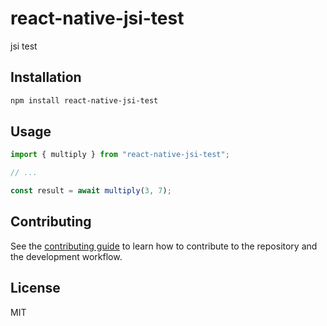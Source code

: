 # react-native-jsi-test

jsi test

## Installation

```sh
npm install react-native-jsi-test
```

## Usage

```js
import { multiply } from "react-native-jsi-test";

// ...

const result = await multiply(3, 7);
```

## Contributing

See the [contributing guide](CONTRIBUTING.md) to learn how to contribute to the repository and the development workflow.

## License

MIT
